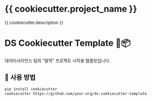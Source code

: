 # {{ cookiecutter.project_name }}

{{ cookiecutter.description }}
# DS Cookiecutter Template 🧠📦

데이터사이언스 팀의 "딸깍" 프로젝트 시작용 템플릿입니다.

## 🧩 사용 방법

```bash
pip install cookiecutter
cookiecutter https://github.com/your-org/ds-cookiecutter-template